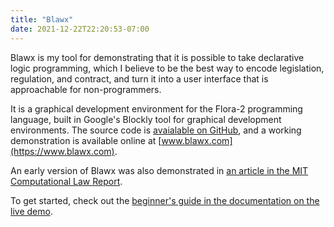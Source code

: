 ```yaml
---
title: "Blawx"
date: 2021-12-22T22:20:53-07:00
---
```

Blawx is my tool for demonstrating that it is possible to take declarative logic programming,
which I believe to be the best way to encode legislation, regulation, and contract, and
turn it into a user interface that is approachable for non-programmers.

It is a graphical development environment for the Flora-2 programming language, built in
Google's Blockly tool for graphical development environments. The source code is [avaialable
on GitHub](https://github.com/Blawx/blawx), and a working demonstration is available online at [www.blawx.com](https://www.blawx.com).

An early version of Blawx was also demonstrated in [an article in the MIT Computational Law Report](https://law.mit.edu).

To get started, check out the [beginner's guide in the documentation on the live demo](https://dev.blawx.com/docs/guide).
